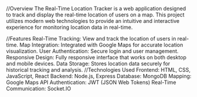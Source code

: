 //Overview
The Real-Time Location Tracker is a web application designed to track and display the real-time location of users on a map. This project utilizes modern web technologies to provide an intuitive and interactive experience for monitoring location data in real-time.

//Features
Real-Time Tracking: View and track the location of users in real-time.
Map Integration: Integrated with Google Maps for accurate location visualization.
User Authentication: Secure login and user management.
Responsive Design: Fully responsive interface that works on both desktop and mobile devices.
Data Storage: Stores location data securely for historical tracking and analysis.
//Technologies Used
Frontend: HTML, CSS, JavaScript, React
Backend: Node.js, Express
Database: MongoDB
Mapping: Google Maps API
Authentication: JWT (JSON Web Tokens)
Real-Time Communication: Socket.IO
